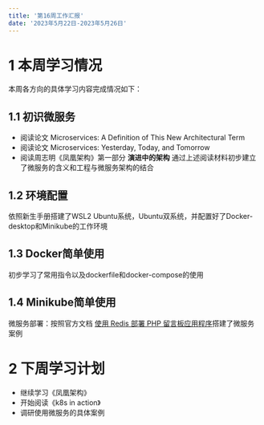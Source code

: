 ```yaml
---
title: '第16周工作汇报'
date: '2023年5月22日-2023年5月26日'
---
```


# 1 本周学习情况

本周各方向的具体学习内容完成情况如下：

## 1.1 初识微服务

+ 阅读论文 Microservices: A Definition of This New Architectural Term
+ 阅读论文 Microservices: Yesterday, Today, and Tomorrow
+ 阅读周志明《凤凰架构》第一部分 **演进中的架构**
通过上述阅读材料初步建立了微服务的含义和工程与微服务架构的结合

## 1.2 环境配置

依照新生手册搭建了WSL2 Ubuntu系统，Ubuntu双系统，并配置好了Docker-desktop和Minikube的工作环境

## 1.3 Docker简单使用

初步学习了常用指令以及dockerfile和docker-compose的使用

## 1.4 Minikube简单使用
微服务部署：按照官方文档 [使用 Redis 部署 PHP 留言板应用程序](https://kubernetes.io/zh-cn/docs/tutorials/stateless-application/guestbook/)搭建了微服务案例

# 2 下周学习计划

+ 继续学习《凤凰架构》
+ 开始阅读《k8s in action》
+ 调研使用微服务的具体案例
